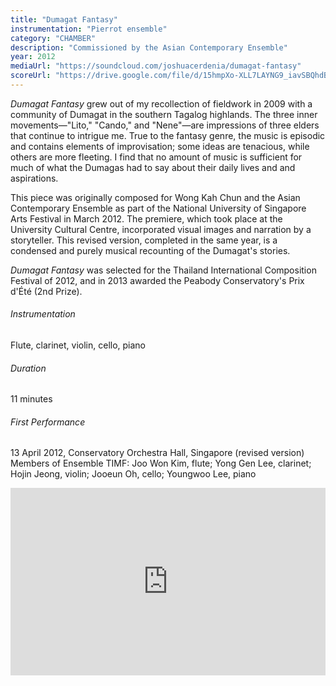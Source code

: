 ```yaml
---
title: "Dumagat Fantasy"
instrumentation: "Pierrot ensemble"
category: "CHAMBER"
description: "Commissioned by the Asian Contemporary Ensemble"
year: 2012
mediaUrl: "https://soundcloud.com/joshuacerdenia/dumagat-fantasy"
scoreUrl: "https://drive.google.com/file/d/15hmpXo-XLL7LAYNG9_iavSBQhdBpZzn_/view?usp=sharing"
---
```


_Dumagat Fantasy_ grew out of my recollection of fieldwork in 2009 with a community of Dumagat in the southern Tagalog highlands. The three inner movements—"Lito," "Cando," and "Nene"—are impressions of three elders that continue to intrigue me. True to the fantasy genre, the music is episodic and contains elements of improvisation; some ideas are tenacious, while others are more fleeting. I find that no amount of music is sufficient for much of what the Dumagas had to say about their daily lives and and aspirations.

This piece was originally composed for Wong Kah Chun and the Asian Contemporary Ensemble as part of the National University of Singapore Arts Festival in March 2012. The premiere, which took place at the University Cultural Centre, incorporated visual images and narration by a storyteller. This revised version, completed in the same year, is a condensed and purely musical recounting of the Dumagat's stories.

_Dumagat Fantasy_ was selected for the Thailand International Composition Festival of 2012, and in 2013 awarded the Peabody Conservatory's Prix d'Été (2nd Prize).

###### Instrumentation

Flute, clarinet, violin, cello, piano

###### Duration

11 minutes

###### First Performance

13 April 2012, Conservatory Orchestra Hall, Singapore (revised version)\
Members of Ensemble TIMF: Joo Won Kim, flute; Yong Gen Lee, clarinet; Hojin Jeong, violin; Jooeun Oh, cello; Youngwoo Lee, piano

<iframe src="https://w.soundcloud.com/player/?url=https%3A//api.soundcloud.com/tracks/43315110&amp;auto_play=false&amp;hide_related=false&amp;show_comments=false&amp;show_user=true&amp;show_reposts=false&amp;visual=true" width="100%" height="300" frameborder="no" scrolling="no"></iframe>
